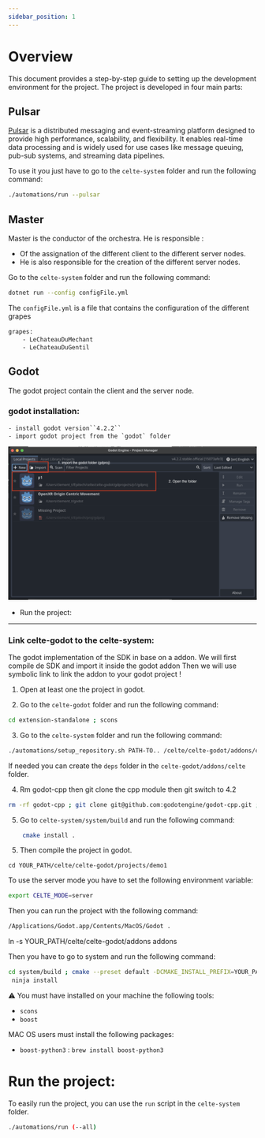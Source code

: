 ```yaml
---
sidebar_position: 1
---
```


# Overview

This document provides a step-by-step guide to setting up the development environment for the project. The project is developed in four main parts:

## Pulsar

[Pulsar](https://pulsar.apache.org/) is a distributed messaging and event-streaming platform designed to provide high performance, scalability, and flexibility. It enables real-time data processing and is widely used for use cases like message queuing, pub-sub systems, and streaming data pipelines.

To use it you just have to go to the `celte-system` folder and run the following command:

```bash
./automations/run --pulsar
```

## Master

Master is the conductor of the orchestra. He is responsible :

* Of the assignation of the different client to the different server nodes.
* He is also responsible for the creation of the different server nodes.

Go to the `celte-system` folder and run the following command:

```bash
dotnet run --config configFile.yml
```

The `configFile.yml` is a file that contains the configuration of the different grapes
```
grapes:
    - LeChateauDuMechant
    - LeChateauDuGentil
```

## Godot

The godot project contain the client and the server node.

### godot installation:

    - install godot version``4.2.2``
    - import godot project from the `godot` folder

![import godot project](./images/import_godot_project.png)

- Run the project:

---

### Link celte-godot to the celte-system:

The godot implementation of the SDK in base on a addon.
We will first compile de SDK and import it inside the godot addon Then we will use symbolic link to link the addon to your godot project !

1. Open at least one the project in godot.

2. Go to the `celte-godot` folder and run the following command:

```bash
cd extension-standalone ; scons
```

3. Go to the `celte-system` folder and run the following command:

```bash
./automations/setup_repository.sh PATH-TO.. /celte/celte-godot/addons/celte/deps/ ..
```
If needed you can create the `deps` folder in the `celte-godot/addons/celte` folder.


4. Rm godot-cpp then git clone the cpp module then git switch to 4.2

```bash
rm -rf godot-cpp ; git clone git@github.com:godotengine/godot-cpp.git ; cd godot-cpp ; git checkout 4.2
```

5. Go to `celte-system/system/build` and run the following command:

```bash
    cmake install .
```

5. Then compile the project in godot.
```
cd YOUR_PATH/celte/celte-godot/projects/demo1
```

To use the server mode you have to set the following environment variable:
```bash
export CELTE_MODE=server
```
Then you can run the project with the following command:
```bash
/Applications/Godot.app/Contents/MacOS/Godot .
```

ln -s YOUR_PATH/celte/celte-godot/addons addons

Then you have to go to system and run the following command:

```bash
cd system/build ; cmake --preset default -DCMAKE_INSTALL_PREFIX=YOUR_PATH/celte/celte-godot/addons/celte/deps/ .. ;
 ninja install
```

⚠️ You must have installed on your machine the following tools:

- `scons`
- `boost`

MAC OS users must install the following packages:

- `boost-python3` : `brew install boost-python3`

# Run the project:

To easily run the project, you can use the `run` script in the `celte-system` folder.

```bash
./automations/run (--all)
```